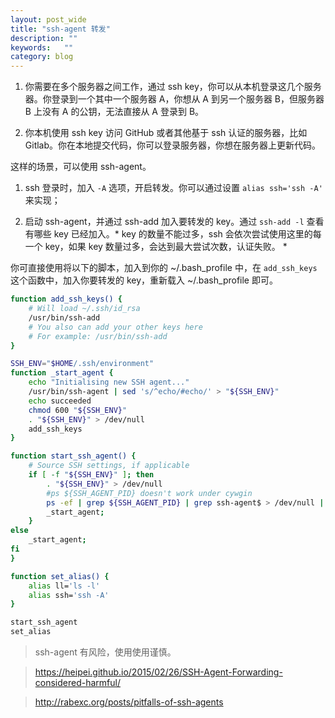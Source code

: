 ```yaml
---
layout: post_wide
title: "ssh-agent 转发"
description: ""
keywords:   ""
category: blog
---
```


1. 你需要在多个服务器之间工作，通过 ssh key，你可以从本机登录这几个服务器。你登录到一个其中一个服务器 A，你想从 A 到另一个服务器 B，但服务器 B 上没有 A 的公钥，无法直接从 A 登录到 B。

2. 你本机使用 ssh key 访问 GitHub 或者其他基于 ssh 认证的服务器，比如 Gitlab。你在本地提交代码，你可以登录服务器，你想在服务器上更新代码。

这样的场景，可以使用 ssh-agent。

1. ssh 登录时，加入 `-A` 选项，开启转发。你可以通过设置 `alias ssh='ssh -A'` 来实现；

2. 启动 ssh-agent，并通过 ssh-add 加入要转发的 key。通过 `ssh-add -l` 查看有哪些 key 已经加入。* key 的数量不能过多，ssh 会依次尝试使用这里的每一个 key，如果 key 数量过多，会达到最大尝试次数，认证失败。 *

你可直接使用将以下的脚本，加入到你的 ~/.bash_profile 中，在 `add_ssh_keys` 这个函数中，加入你要转发的 key，重新载入 ~/.bash_profile 即可。

```bash
function add_ssh_keys() {
    # Will load ~/.ssh/id_rsa
    /usr/bin/ssh-add
    # You also can add your other keys here
    # For example: /usr/bin/ssh-add
}

SSH_ENV="$HOME/.ssh/environment"
function _start_agent {
    echo "Initialising new SSH agent..."
    /usr/bin/ssh-agent | sed 's/^echo/#echo/' > "${SSH_ENV}"
    echo succeeded
    chmod 600 "${SSH_ENV}"
    . "${SSH_ENV}" > /dev/null
    add_ssh_keys
}

function start_ssh_agent() {
    # Source SSH settings, if applicable
    if [ -f "${SSH_ENV}" ]; then
        . "${SSH_ENV}" > /dev/null
        #ps ${SSH_AGENT_PID} doesn't work under cywgin
        ps -ef | grep ${SSH_AGENT_PID} | grep ssh-agent$ > /dev/null || {
        _start_agent;
    }
else
    _start_agent;
fi
}

function set_alias() {
    alias ll='ls -l'
    alias ssh='ssh -A'
}

start_ssh_agent
set_alias
```

> ssh-agent 有风险，使用使用谨慎。

> https://heipei.github.io/2015/02/26/SSH-Agent-Forwarding-considered-harmful/

> http://rabexc.org/posts/pitfalls-of-ssh-agents
